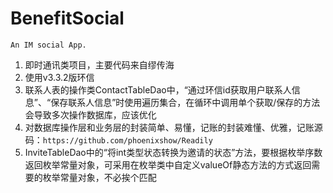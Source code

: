 # BenefitSocial
    An IM social App.

1. 即时通讯类项目，主要代码来自缪传海
2. 使用v3.3.2版环信
3. 联系人表的操作类ContactTableDao中，“通过环信id获取用户联系人信息”、“保存联系人信息”时使用遍历集合，在循环中调用单个获取/保存的方法会导致多次操作数据库，应该优化
4. 对数据库操作层和业务层的封装简单、易懂，记账的封装难懂、优雅，记账源码：`https://github.com/phoenixshow/Readily`
5. InviteTableDao中的“将int类型状态转换为邀请的状态”方法，要根据枚举序数返回枚举常量对象，可采用在枚举类中自定义valueOf静态方法的方式返回需要的枚举常量对象，不必挨个匹配
